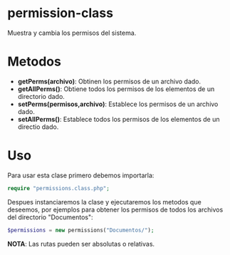 permission-class
================

Muestra y cambia los permisos del sistema.

Metodos
=======

* **getPerms(archivo)**: Obtinen los permisos de un archivo dado.
* **getAllPerms()**: Obtiene todos los permisos de los elementos de un directorio dado.
* **setPerms(permisos,archivo)**: Establece los permisos de un archivo dado.
* **setAllPerms()**: Establece todos los permisos de los elementos de un directio dado.

Uso
===
Para usar esta clase primero debemos importarla:
```php
require "permissions.class.php";
```

Despues instanciaremos la clase y ejecutaremos los metodos que deseemos, por ejemplos para obtener los permisos de todos los archivos del directorio "Documentos":

```php
$permissions = new permissions("Documentos/");
```

**NOTA**: Las rutas pueden ser absolutas o relativas.
